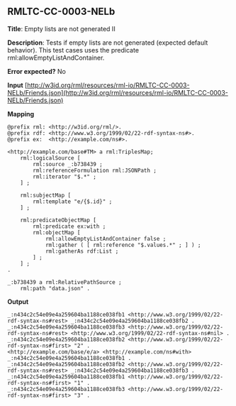 ## RMLTC-CC-0003-NELb

**Title**: Empty lists are not generated II

**Description**: Tests if empty lists are not generated (expected default behavior). This test cases uses the predicate rml:allowEmptyListAndContainer.

**Error expected?** No

**Input**
 [http://w3id.org/rml/resources/rml-io/RMLTC-CC-0003-NELb/Friends.json](http://w3id.org/rml/resources/rml-io/RMLTC-CC-0003-NELb/Friends.json)

**Mapping**
```
@prefix rml: <http://w3id.org/rml/>.
@prefix rdf: <http://www.w3.org/1999/02/22-rdf-syntax-ns#>.
@prefix ex:  <http://example.com/ns#>.

<http://example.com/base#TM> a rml:TriplesMap;
    rml:logicalSource [
        rml:source _:b738439 ;
        rml:referenceFormulation rml:JSONPath ;
        rml:iterator "$.*" ;
    ] ;

    rml:subjectMap [
        rml:template "e/{$.id}" ;
    ] ;

    rml:predicateObjectMap [
        rml:predicate ex:with ;
        rml:objectMap [
            rml:allowEmptyListAndContainer false ;
            rml:gather ( [ rml:reference "$.values.*" ; ] ) ;
            rml:gatherAs rdf:List ;
        ] ;
    ] ;
.

_:b738439 a rml:RelativePathSource ;
    rml:path "data.json" .
```

**Output**
```
_:n434c2c54e09e4a259604ba1188ce038fb1 <http://www.w3.org/1999/02/22-rdf-syntax-ns#rest> _:n434c2c54e09e4a259604ba1188ce038fb2 .
_:n434c2c54e09e4a259604ba1188ce038fb3 <http://www.w3.org/1999/02/22-rdf-syntax-ns#rest> <http://www.w3.org/1999/02/22-rdf-syntax-ns#nil> .
_:n434c2c54e09e4a259604ba1188ce038fb2 <http://www.w3.org/1999/02/22-rdf-syntax-ns#first> "2" .
<http://example.com/base/e/a> <http://example.com/ns#with> _:n434c2c54e09e4a259604ba1188ce038fb1 .
_:n434c2c54e09e4a259604ba1188ce038fb2 <http://www.w3.org/1999/02/22-rdf-syntax-ns#rest> _:n434c2c54e09e4a259604ba1188ce038fb3 .
_:n434c2c54e09e4a259604ba1188ce038fb1 <http://www.w3.org/1999/02/22-rdf-syntax-ns#first> "1" .
_:n434c2c54e09e4a259604ba1188ce038fb3 <http://www.w3.org/1999/02/22-rdf-syntax-ns#first> "3" .
```

